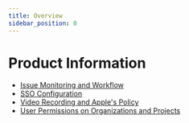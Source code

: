```yaml
---
title: Overview
sidebar_position: 0
---
```


# Product Information

* [Issue Monitoring and Workflow](/product/issue-monitoring-and-work-flow/)
* [SSO Configuration](/product/sso/)
* [Video Recording and Apple's Policy](/product/video-recording-and-apples-policy/)
* [User Permissions on Organizations and Projects](/product/permissions/)
